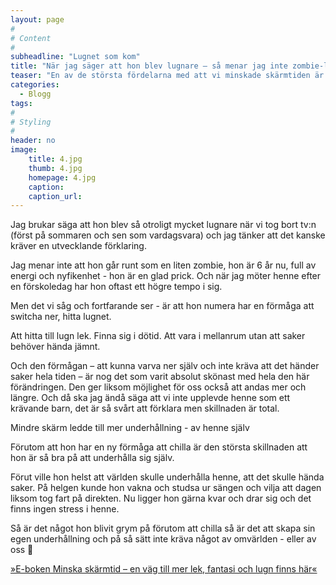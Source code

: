 ```yaml
---
layout: page
#
# Content
#
subheadline: "Lugnet som kom"
title: "När jag säger att hon blev lugnare – så menar jag inte zombie-lugn"
teaser: "En av de största fördelarna med att vi minskade skärmtiden är helt klart förmågan att varva ned. Från högt tempo och full fart till att faktiskt hitta ett annat tempo. En förmåga hon har användning av varje dag."
categories:
  - Blogg
tags:
#
# Styling
#
header: no
image:
    title: 4.jpg
    thumb: 4.jpg
    homepage: 4.jpg
    caption:
    caption_url: 
---
```

Jag brukar säga att hon blev så otroligt mycket lugnare när vi tog bort tv:n (först på sommaren och sen som vardagsvara) och jag tänker att det kanske kräver en utvecklande förklaring. 

Jag menar inte att hon går runt som en liten zombie, hon är 6 år nu, full av energi och nyfikenhet - hon är en glad prick. Och när jag möter henne efter en förskoledag har hon oftast ett högre tempo i sig.  

Men det vi såg och fortfarande ser - är att hon numera har en förmåga att switcha ner, hitta lugnet. 

Att hitta till lugn lek.
Finna sig i dötid. 
Att vara i mellanrum utan att saker behöver hända jämnt. 

Och den förmågan – att kunna varva ner själv och inte kräva att det händer saker hela tiden – är nog det som varit absolut skönast med hela den här förändringen. Den ger liksom möjlighet för oss också att andas mer och längre. Och då ska jag ändå säga att vi inte upplevde henne som ett krävande barn, det är så svårt att förklara men skillnaden är total.

Mindre skärm ledde till mer underhållning - av henne själv

Förutom att hon har en ny förmåga att chilla är den största skillnaden att hon är så bra på att underhålla sig själv. 

Förut ville hon helst att världen skulle underhålla henne, att det skulle hända saker. På helgen kunde hon vakna och studsa ur sängen och vilja att dagen liksom tog fart på direkten. Nu ligger hon gärna kvar och drar sig och det finns ingen stress i henne. 

Så är det något hon blivit grym på förutom att chilla så är det att skapa sin egen underhållning och på så sätt inte kräva något av omvärlden - eller av oss 🙂


[»E-boken Minska skärmtid – en väg till mer lek, fantasi och lugn finns här«][1]


 [1]: https://enhandbok.store/
